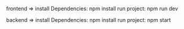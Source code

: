 frontend =>
install Dependencies: npm install 
run project: npm run dev

backend =>
install Dependencies: npm install 
run project: npm start

